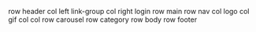 row header
    col left link-group
    col right login
row main
    row nav
        col logo
        col gif
        col 
        col 
    row carousel
    row category
row body
row footer